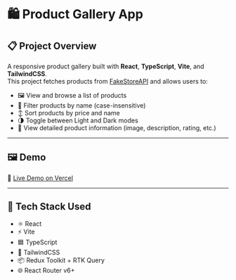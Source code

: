 # 🛍️ Product Gallery App

## 📋 Project Overview

A responsive product gallery built with **React**, **TypeScript**, **Vite**, and **TailwindCSS**.  
This project fetches products from [FakeStoreAPI](https://fakestoreapi.com/) and allows users to:

- 🖼️ View and browse a list of products
- 🔎 Filter products by name (case-insensitive)
- ↕️ Sort products by price and name
- 🌗 Toggle between Light and Dark modes
- 📄 View detailed product information (image, description, rating, etc.)

---

## 🖼️ Demo 

🔗 [Live Demo on Vercel](https://product-gallery-cztj.vercel.app/)

---

## 🧱 Tech Stack Used

- ⚛️ React
- ⚡ Vite
- 🟦 TypeScript
- 🌈 TailwindCSS
- 📦 Redux Toolkit + RTK Query
- 🌐 React Router v6+
